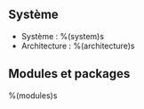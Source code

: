 ## Système

- Système : %(system)s
- Architecture : %(architecture)s

## Modules et packages

%(modules)s
